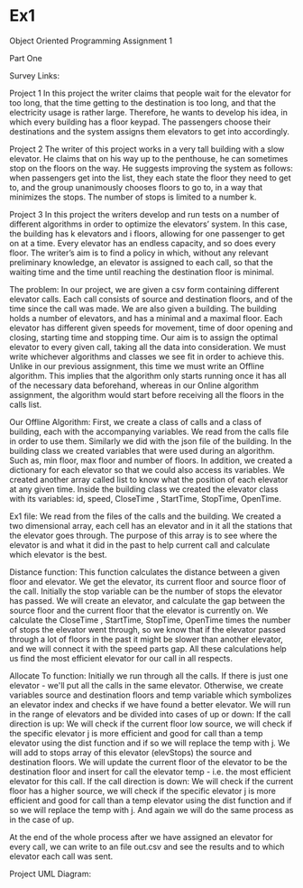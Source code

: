 # Ex1
Object Oriented Programming
Assignment 1


Part One


Survey Links:

Project 1
In this project the writer claims that people wait for the elevator for too long, that the time  getting to the destination is too long, and that the electricity usage is rather large.
Therefore, he wants to develop his idea, in which every building has a floor keypad. The passengers choose their destinations and the system assigns them elevators to get into accordingly.

Project 2
The writer of this project works in a very tall building with a slow elevator. He claims that on his way up to the penthouse, he can sometimes stop on the floors on the way. He suggests improving the system as follows: when passengers get into the list, they each state the floor they need to get to, and the group unanimously chooses floors to go to, in a way that minimizes the stops. The number of stops is limited to a number k.

Project 3
In this project the writers develop and run tests on a number of different algorithms in order to optimize the elevators’ system. In this case, the building has k elevators and i floors, allowing for one passenger to get on at a time. Every elevator has an endless capacity, and so does every floor. The writer’s aim is to find a policy in which, without any relevant preliminary knowledge, an elevator is assigned to each call, so that the waiting time and the time until reaching the destination floor is minimal.

The problem:
In our project, we are given a csv form containing different elevator calls. Each call consists of source and destination floors, and of the time since the call was made.
We are also given a building. The building holds a number of elevators, and has a minimal and a maximal floor. Each elevator has different given speeds for movement, time of door opening and closing, starting time and stopping time.
Our aim is to assign the optimal elevator to every given call, taking all the data into consideration. We must write whichever algorithms and classes we see fit in order to achieve this.
Unlike in our previous assignment, this time we must write an Offline algorithm. This implies that the algorithm only starts running once it has all of the necessary data beforehand, whereas in our Online algorithm assignment, the algorithm would start before receiving all the floors in the calls list.

Our Offline Algorithm:
First, we create a class of calls and a class of building, each with the accompanying variables.
We read from the calls file in order to use them. Similarly we did with the json file of the building. 
In the building class we created variables that were used during an algorithm. Such as, min floor, max floor and number of floors. In addition, we created a dictionary for each elevator so that we could also access its variables. We created another array called list to know what the position of each elevator at any given time. Inside the building class we created the elevator class with its variables: id, speed, CloseTime , StartTime, StopTime, OpenTime.

Ex1 file:
We read from the files of the calls and the building.
We created a two dimensional array, each cell has an elevator and in it all the stations that the elevator goes through. The purpose of this array is to see where the elevator is and what it did in the past to help current call and calculate which elevator is the best.  

Distance function:
This function calculates the distance between a given floor and elevator.
We get the elevator, its current floor and source floor of the call.
Initially the stop variable can be the number of stops the elevator has passed.
We will create an elevator, and calculate the gap between the source floor and the current floor that the elevator is currently on.
We calculate the CloseTime , StartTime, StopTime, OpenTime times the number of stops the elevator went through, so we know that if the elevator passed through a lot of floors in the past it might be slower than another elevator, and we will connect it with the speed parts gap.
All these calculations help us find the most efficient elevator for our call in all respects.

Allocate To function:
Initially we run through all the calls. If there is just one elevator - we'll put all the calls in the same elevator.
Otherwise, we create variables source and destination floors and temp variable which symbolizes an elevator index and checks if we have found a better elevator.
We will run in the range of elevators and be divided into cases of up or down:
If the call direction is up:
We will check if the current floor low source, we will check if the specific elevator j is more efficient and good for call than a temp elevator using the dist function and if so we will replace the temp with j.
We will add to stops array of this elevator (elevStops) the source and destination floors.
We will update the current floor of the elevator to be the destination floor and insert for call the elevator temp - i.e. the most efficient elevator for this call.
If the call direction is down:
We will check if the current floor has a higher source, we will check if the specific elevator j is more efficient and good for call than a temp elevator using the dist function and if so we will replace the temp with j.
And again we will do the same process as in the case of up.


At the end of the whole process after we have assigned an elevator for every call, we can write to an file out.csv and see the results and to which elevator each call was sent.




Project UML Diagram:




